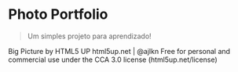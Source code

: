 # Photo Portfolio

> Um simples projeto para aprendizado!

Big Picture by HTML5 UP
html5up.net | @ajlkn
Free for personal and commercial use under the CCA 3.0 license (html5up.net/license)


